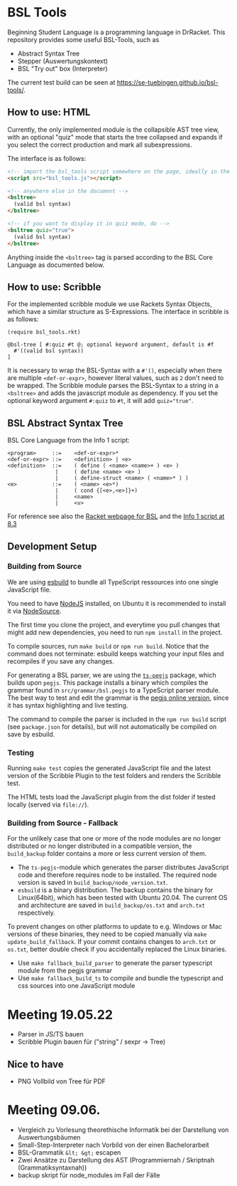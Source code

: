 # BSL Tools
Beginning Student Language is a programming language in DrRacket. This repository provides some useful BSL-Tools, such as
- Abstract Syntax Tree
- Stepper (Auswertungskontext)
- BSL "Try out" box (Interpreter)

The current test build can be seen at <https://se-tuebingen.github.io/bsl-tools/>.

## How to use: HTML

Currently, the only implemented module is the collapsible AST tree view, with an
optional "quiz" mode that starts the tree collapsed and expands if you select
the correct production and mark all subexpressions.

The interface is as follows:
```html
<!-- import the bsl_tools script somewhere on the page, ideally in the head -->
<script src="bsl_tools.js"></script>

<!-- anywhere else in the document -->
<bsltree>
  (valid bsl syntax)
</bsltree>

<!-- if you want to display it in quiz mode, do -->
<bsltree quiz="true">
  (valid bsl syntax)
</bsltree>
```
Anything inside the `<bsltree>` tag is parsed according to the  BSL Core Language as documented below.

## How to use: Scribble

For the implemented scribble module we use Rackets Syntax Objects, which have a similar structure as S-Expressions.
The interface in scribble is as follows:

```racket
(require bsl_tools.rkt)

@bsl-tree [ #:quiz #t @; optional keyword argument, default is #f
  #'((valid bsl syntax))
]
```

It is necessary to wrap the BSL-Syntax with a ``#'()``, especially when there are multiple `<def-or-expr>`,
however literal values, such as ``2`` don't need to be wrapped.
The Scribble module parses the BSL-Syntax to a string in a ``<bsltree>`` and adds the javascript module as dependency.
If you set the optional keyword argument `#:quiz` to `#t`, it will add `quiz="true"`.

## BSL Abstract Syntax Tree

BSL Core Language from the Info 1 script:

```
<program>     ::=    <def-or-expr>*
<def-or-expr> ::=    <definition> | <e>
<definition>  ::=    ( define ( <name> <name>+ ) <e> )
               |     ( define <name> <e> )
               |     ( define-struct <name> ( <name>* ) )
<e>           ::=    ( <name> <e>*)
               |     ( cond {[<e>,<e>]}+)
               |     <name>
               |     <v>
```

For reference see also the [Racket webpage for BSL](https://docs.racket-lang.org/htdp-langs/beginner.html)
and the [Info 1 script at 8.3](https://ps-tuebingen.github.io/informatik-1-skript/bsl-semantics.html)

## Development Setup

### Building from Source

We are using [esbuild](https://esbuild.github.io/getting-started/#build-scripts) to bundle all TypeScript ressources into one single JavaScript file.

You need to have [NodeJS](nodejs.org) installed, on Ubuntu it is recommended to install it via [NodeSource](https://github.com/nodesource/distributions/blob/master/README.md#installation-instructions).

The first time you clone the project, and everytime you pull changes that might add new dependencies, you need to run `npm install` in the project.

To compile sources, run `make build` or `npm run build`. Notice that the command does not terminate: esbuild keeps watching your input files and recompiles if you save any changes.

For generating a BSL parser, we are using the [`ts-pegjs`](https://github.com/metadevpro/ts-pegjs) package, which builds upon `pegjs`.
This package installs a binary which compiles the grammar found in `src/grammar/bsl.pegjs` to a TypeScript parser module. The best way to test and edit the grammar is the [pegjs online version](https://pegjs.org/online), since it has syntax highlighting and live testing.

The command to compile the parser is included in the `npm run build` script (see `package.json` for details), but will not automatically be compiled on save by esbuild.

### Testing

Running `make test` copies the generated JavaScript file and the latest version of the Scribble Plugin to the test folders and renders the Scribble test.

The HTML tests load the JavaScript plugin from the dist folder if tested locally (served via `file://`).

### Building from Source - Fallback

For the unlikely case that one or more of the node modules are no longer distributed or no longer distributed in a compatible version, the `build_backup` folder contains a more or less current version of them.

- The `ts-pegjs`-module which generates the parser distributes JavaScript code and therefore requires node to be installed. The required node version is saved in `build_backup/node_version.txt`.
- `esbuild` is a binary distribution. The backup contains the binary for Linux(64bit), which has been tested with Ubuntu 20.04. The current OS and architecture are saved in `build_backup/os.txt` and `arch.txt` respectively.

To prevent changes on other platforms to update to e.g. Windows or Mac versions of these binaries, they need to be copied manually via `make update_build_fallback`.
If your commit contains changes to `arch.txt` or `os.txt`, better double check if you accidentally replaced the Linux binaries.

- Use `make fallback_build_parser` to generate the parser typescript module from the pegjs grammar
- Use `make fallback_build_ts` to compile and bundle the typescript and css sources into one JavaScript module


# Meeting 19.05.22

- Parser in JS/TS bauen
- Scribble Plugin bauen für ("string" / sexpr -> Tree)


## Nice to have
- PNG Vollbild von Tree für PDF



# Meeting 09.06.

- Vergleich zu Vorlesung theorethische Informatik bei der Darstellung von Auswertungsbäumen
- Small-Step-Interpreter nach Vorbild von der einen Bachelorarbeit
- BSL-Grammatik ``&lt; &gt;`` escapen
- Zwei Ansätze zu Darstellung des AST (Programmiernah / Skriptnah (Grammatiksyntaxnah))
- backup skript für node_modules im Fall der Fälle
